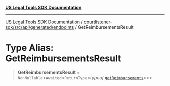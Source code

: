 [**US Legal Tools SDK Documentation**](../../../../../../README.md)

***

[US Legal Tools SDK Documentation](../../../../../../README.md) / [courtlistener-sdk/src/api/generated/endpoints](../README.md) / GetReimbursementsResult

# Type Alias: GetReimbursementsResult

> **GetReimbursementsResult** = `NonNullable`\<`Awaited`\<`ReturnType`\<*typeof* [`getReimbursements`](../functions/getReimbursements.md)\>\>\>

